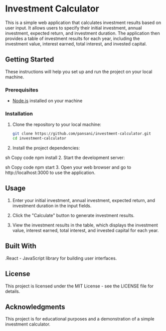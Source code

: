<!-- @format -->

# Investment Calculator

This is a simple web application that calculates investment results based on user input. It allows users to specify their initial investment, annual investment, expected return, and investment duration. The application then provides a table of investment results for each year, including the investment value, interest earned, total interest, and invested capital.

## Getting Started

These instructions will help you set up and run the project on your local machine.

### Prerequisites

- [Node.js](https://nodejs.org/) installed on your machine

### Installation

1. Clone the repository to your local machine:

   ```sh
   git clone https://github.com/pansani/investment-calculator.git
   cd investment-calculator

   ```

1. Install the project dependencies:

sh
Copy code
npm install 2. Start the development server:

sh
Copy code
npm start 3. Open your web browser and go to http://localhost:3000 to use the application.

## Usage

1. Enter your initial investment, annual investment, expected return, and investment duration in the input fields.

2. Click the "Calculate" button to generate investment results.

3. View the investment results in the table, which displays the investment value, interest earned, total interest, and invested capital for each year.

## Built With

.React - JavaScript library for building user interfaces.

## License

This project is licensed under the MIT License - see the LICENSE file for details.

## Acknowledgments

This project is for educational purposes and a demonstration of a simple investment calculator.
